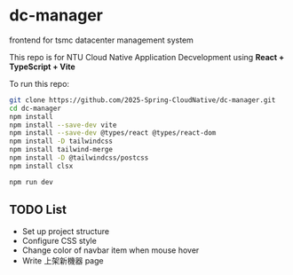 # dc-manager
frontend for tsmc datacenter management system
 


This repo is for NTU Cloud Native Application Decvelopment using **React + TypeScript + Vite**


To run this repo:

```bash
git clone https://github.com/2025-Spring-CloudNative/dc-manager.git
cd dc-manager
npm install
npm install --save-dev vite
npm install --save-dev @types/react @types/react-dom
npm install -D tailwindcss
npm install tailwind-merge
npm install -D @tailwindcss/postcss
npm install clsx

npm run dev
````

## TODO List

-  Set up project structure
-  Configure CSS style
-  Change color of navbar item when mouse hover
-  Write 上架新機器 page 
